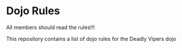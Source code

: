 Dojo Rules
==========

All members should read the rules!!!

This repository contains a list of dojo rules for the Deadly Vipers dojo

